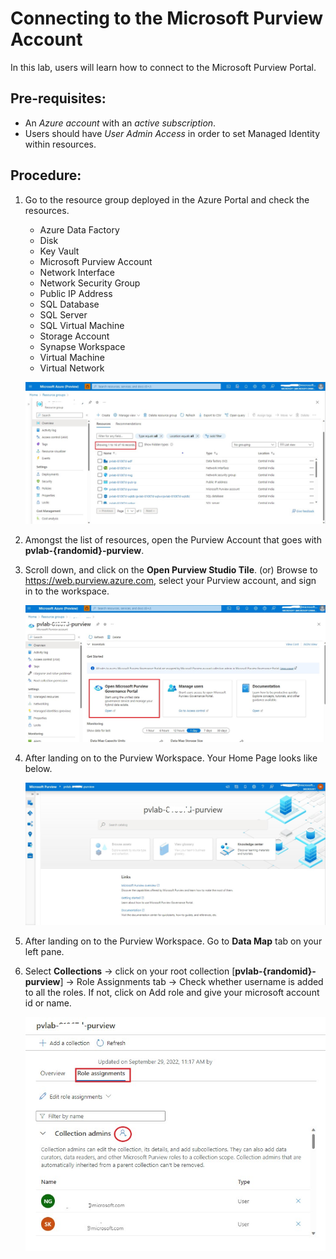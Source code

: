 # Connecting to the Microsoft Purview Account

In this lab, users will learn how to connect to the Microsoft Purview Portal.

## Pre-requisites:

- An *Azure account* with an *active subscription*.
- Users should have *User Admin Access* in order to set Managed Identity within resources.

## Procedure:

1. Go to the resource group deployed in the Azure Portal and check the resources.

	- Azure Data Factory
	- Disk
	- Key Vault
	- Microsoft Purview Account
	- Network Interface
	- Network Security Group
	- Public IP Address
	- SQL Database
	- SQL Server
	- SQL Virtual Machine
	- Storage Account
	- Synapse Workspace
	- Virtual Machine
	- Virtual Network

   

	![resourcesList](./assets/1-1_resources_list.jpg "resources list")
	

2. Amongst the list of resources, open the Purview Account that goes with **pvlab-{randomid}-purview**.

3. Scroll down, and click on the **Open Purview Studio Tile**.
				(or)
   Browse to https://web.purview.azure.com, select your Purview account, and sign in to the workspace.
   
   
   	![openPurview](./assets/1-2_open_purview.jpg "open purview")
	

4. After landing on to the Purview Workspace. Your Home Page looks like below.

   
   	![homepage](./assets/1-3_homepage.jpg "homepage")
	

5. After landing on to the Purview Workspace. Go to **Data Map** tab on your left pane.

6. Select **Collections** -> click on your root collection [**pvlab-{randomid}-purview**] -> Role Assignments tab -> Check whether username is added to all the roles.
   If not, click on Add role and give your microsoft account id or name.

   
   	![addRoles](./assets/1-4_add_roles.jpg "add roles")
	
